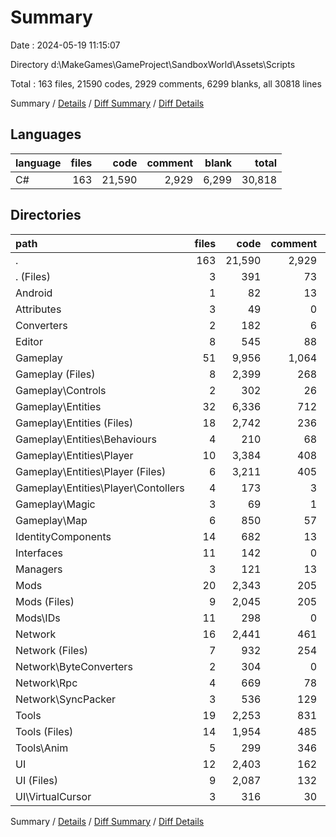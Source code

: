 # Summary

Date : 2024-05-19 11:15:07

Directory d:\\MakeGames\\GameProject\\SandboxWorld\\Assets\\Scripts

Total : 163 files,  21590 codes, 2929 comments, 6299 blanks, all 30818 lines

Summary / [Details](details.md) / [Diff Summary](diff.md) / [Diff Details](diff-details.md)

## Languages
| language | files | code | comment | blank | total |
| :--- | ---: | ---: | ---: | ---: | ---: |
| C# | 163 | 21,590 | 2,929 | 6,299 | 30,818 |

## Directories
| path | files | code | comment | blank | total |
| :--- | ---: | ---: | ---: | ---: | ---: |
| . | 163 | 21,590 | 2,929 | 6,299 | 30,818 |
| . (Files) | 3 | 391 | 73 | 164 | 628 |
| Android | 1 | 82 | 13 | 8 | 103 |
| Attributes | 3 | 49 | 0 | 11 | 60 |
| Converters | 2 | 182 | 6 | 58 | 246 |
| Editor | 8 | 545 | 88 | 153 | 786 |
| Gameplay | 51 | 9,956 | 1,064 | 3,138 | 14,158 |
| Gameplay (Files) | 8 | 2,399 | 268 | 617 | 3,284 |
| Gameplay\\Controls | 2 | 302 | 26 | 78 | 406 |
| Gameplay\\Entities | 32 | 6,336 | 712 | 2,191 | 9,239 |
| Gameplay\\Entities (Files) | 18 | 2,742 | 236 | 907 | 3,885 |
| Gameplay\\Entities\\Behaviours | 4 | 210 | 68 | 52 | 330 |
| Gameplay\\Entities\\Player | 10 | 3,384 | 408 | 1,232 | 5,024 |
| Gameplay\\Entities\\Player (Files) | 6 | 3,211 | 405 | 1,196 | 4,812 |
| Gameplay\\Entities\\Player\\Contollers | 4 | 173 | 3 | 36 | 212 |
| Gameplay\\Magic | 3 | 69 | 1 | 18 | 88 |
| Gameplay\\Map | 6 | 850 | 57 | 234 | 1,141 |
| IdentityComponents | 14 | 682 | 13 | 192 | 887 |
| Interfaces | 11 | 142 | 0 | 31 | 173 |
| Managers | 3 | 121 | 13 | 28 | 162 |
| Mods | 20 | 2,343 | 205 | 576 | 3,124 |
| Mods (Files) | 9 | 2,045 | 205 | 561 | 2,811 |
| Mods\\IDs | 11 | 298 | 0 | 15 | 313 |
| Network | 16 | 2,441 | 461 | 731 | 3,633 |
| Network (Files) | 7 | 932 | 254 | 229 | 1,415 |
| Network\\ByteConverters | 2 | 304 | 0 | 144 | 448 |
| Network\\Rpc | 4 | 669 | 78 | 180 | 927 |
| Network\\SyncPacker | 3 | 536 | 129 | 178 | 843 |
| Tools | 19 | 2,253 | 831 | 576 | 3,660 |
| Tools (Files) | 14 | 1,954 | 485 | 516 | 2,955 |
| Tools\\Anim | 5 | 299 | 346 | 60 | 705 |
| UI | 12 | 2,403 | 162 | 633 | 3,198 |
| UI (Files) | 9 | 2,087 | 132 | 575 | 2,794 |
| UI\\VirtualCursor | 3 | 316 | 30 | 58 | 404 |

Summary / [Details](details.md) / [Diff Summary](diff.md) / [Diff Details](diff-details.md)
